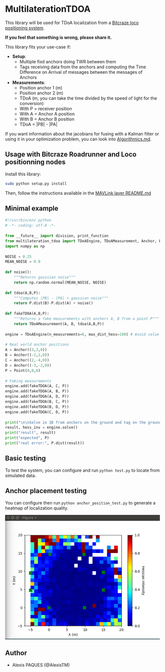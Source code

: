 # MultilaterationTDOA
This library will be used for TDoA localization from a [Bitcraze loco positioning system](https://www.bitcraze.io/loco-pos-system/).

**If you feel that something is wrong, please share it.**

This library fits your use-case if:

* **Setup**:
    * Multiple fixd anchors doing TWR between them
    * Tags receiving data from the anchors and computing the Time Difference on Arrival of messages between the messages of Anchors
* **Measurements**:
    * Position anchor 1 (m)
    * Position anchor 2 (m)
    * TDoA (m, you can take the time divided by the speed of light for the conversion)
    * With P = receiver position
    * With A = Anchor A position
    * With B = Anchor B position
    * TDoA = |PB| - |PA|

If you want information about the jacobians for fusing with a Kalman filter or using it in your optimization problem, you can look into [Algorithmics.md](Algorithmics.md).

## Usage with Bitcraze Roadrunner and Loco positionning nodes

Install this library:

```bash
sudo python setup.py install
```

Then, follow the instructions available in the [MAVLink layer README.md](https://github.com/umdlife/roadrunner_mavlink)

## Minimal example

```python
#!/usr/bin/env python
# -*- coding: utf-8 -*-

from __future__ import division, print_function
from multilateration_tdoa import TDoAEngine, TDoAMeasurement, Anchor, Point
import numpy as np

NOISE = 0.25
MEAN_NOISE = 0.0

def noise():
    """Returns gaussian noise"""
    return np.random.normal(MEAN_NOISE, NOISE)

def tdoa(A,B,P):
    """Computes |PB| - |PA| + gaussian noise"""
    return P.dist(B)-P.dist(A) + noise()

def fakeTDOA(A,B,P):
    """Returns a fake measurements with anchors A, B from a point P"""
    return TDoAMeasurement(A, B, tdoa(A,B,P))

engine = TDoAEngine(n_measurements=6, max_dist_hess=100) # Avoid value rejection.

# Real world anchor positions
A = Anchor((3,3,0))
B = Anchor((-2,2,0))
C = Anchor((2,-4,0))
D = Anchor((-3,-2,0))
P = Point(0,0,0)

# Faking measurements
engine.add(fakeTDOA(A, C, P))
engine.add(fakeTDOA(A, B, P))
engine.add(fakeTDOA(A, D, P))
engine.add(fakeTDOA(B, C, P))
engine.add(fakeTDOA(B, D, P))
engine.add(fakeTDOA(C, D, P))

print("\n\nSolve in 3D from anchors on the ground and tag on the ground")
result, hess_inv = engine.solve()
print("result", result)
print("expected", P)
print("real error:", P.dist(result))
```

## Basic testing

To test the system, you can configure and run `python test.py` to locate from simulated data.

## Anchor placement testing

You can configure then run `python anchor_position_test.py` to generate a heatmap of localization quality.

![anchor_test_example.png](img/anchor_test_example.png)

## Author

- Alexis PAQUES (@AlexisTM)
